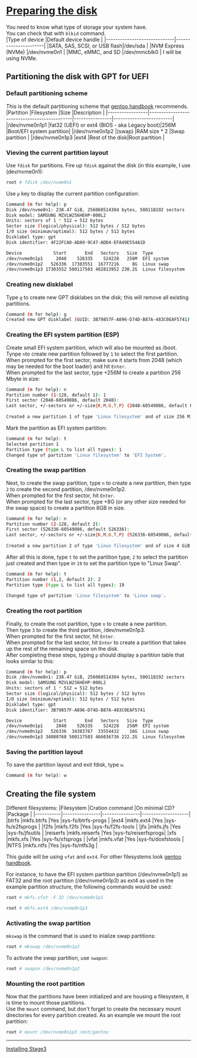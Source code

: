 # [Preparing the disk](https://wiki.gentoo.org/wiki/Handbook:AMD64/Installation/Disks)
You need to know what type of storage your system have.  
You can check that with `blkid` command.  
|Type of device               |Default device handle |
|-----------------------------|----------------------|
|SATA, SAS, SCSI, or USB flash|/dev/sda              |
|NVM Express (NVMe)           |/dev/nvme0n1          |
|MMC, eMMC, and SD            |/dev/mmcblk0          |
I will be using NVMe.  
    
## Partitioning the disk with GPT for UEFI
### Default partitioning scheme
This is the default partitioning scheme that [gentoo handbook](https://wiki.gentoo.org/wiki/Handbook:AMD64/Installation/Disks) recommends.   
|Partition        |Filesystem                                   |Size            |Description              |
|-----------------|---------------------------------------------|----------------|-------------------------|
|/dev/nvme0n1p1   |fat32 (UEFI) or ext4 (BIOS - aka Legacy boot)|256M            |Boot/EFI system partition|
|/dev/nvme0n1p2   |(swap)                                       |RAM size * 2    |Swap partition           |
|/dev/nvme0n1p3   |ext4                                         |Rest of the disk|Root partition           |
  
### Vieving the current partition layout
Use `fdisk` for partitions. Fire up `fdisk` against the disk (in this example, I use (dev/nvme0n1):
```bash
root # fdisk /dev/nvme0n1
```
Use `p` key to display the current partition configuration:
```bash
Command (m for help): p
Disk /dev/nvme0n1: 238.47 GiB, 256060514304 bytes, 500118192 sectors
Disk model: SAMSUNG MZVLW256HEHP-000L2
Units: sectors of 1 * 512 = 512 bytes
Sector size (logical/physical): 512 bytes / 512 bytes
I/O size (minimum/optimal): 512 bytes / 512 bytes
Disklabel type: gpt
Disk identifier: 4F22FCA0-ADA9-9C47-ADD4-EFA49E554A1D

Device            Start       End   Sectors   Size  Type
/dev/nvme0n1p1     2048    526335    524228   256M  EFI system
/dev/nvme0n1p2   526336  17303551  16777216     8G  Linux swap
/dev/nvme0n1p3 17303552 500117503 482813952 230.2G  Linux filesystem 
```
### Creating new disklabel
Type `g` to create new GPT disklabes on the disk; this will remove all existing partitions.
```bash
Command (m for help): g
Created new GPT disklabel (GUID: 3B79857F-A896-D74D-B87A-483C0EAF5741).
```
### Creating the EFI system partition (ESP)
Create small EFI system partition, which will also be mounted as /boot.  
Tynpe `n`to create new partition followed by `1` to select the first partition.  
When prompted for the first sector, make sure it starts from 2048 (which may be needed for the boot loader) and hit `Enter`.  
When prompted for the last sector, type +256M to create a partition 256 Mbyte in size:
```bash
Command (m for help): n
Partition number (1-128, default 1): 1
First sector (2048-60549086, default 2048): 
Last sector, +/-sectors or +/-size{K,M,G,T,P} (2048-60549086, default 60549086): +256M
 
Created a new partition 1 of type 'Linux filesystem' and of size 256 MiB.
```
Mark the partition as EFI system partition:
```bash
Command (m for help): t
Selected partition 1
Partition type (type L to list all types): 1
Changed type of partition 'Linux filesystem' to 'EFI System'.
```
### Creating the swap partition
Next, to create the swap partition, type `n` to create a new partition, then type `2` to create the second partition, /dev/nvme0n1p2.  
When prompted for the first sector, hit `Enter`.  
When prompted for the last sector, type +8G (or any other size needed for the swap space) to create a partition 8GB in size.
```bash
Command (m for help): n
Partition number (2-128, default 2): 
First sector (526336-60549086, default 526336): 
Last sector, +/-sectors or +/-size{K,M,G,T,P} (526336-60549086, default 60549086): +4G
 
Created a new partition 2 of type 'Linux filesystem' and of size 4 GiB.
```
After all this is done, type `t` to set the partition type, `2` to select the partition just created and then type in `19` to set the partition type to "Linux Swap".
```bash
Command (m for help): t
Partition number (1,2, default 2): 2
Partition type (type L to list all types): 19
 
Changed type of partition 'Linux filesystem' to 'Linux swap'.
```
### Creating the root partition
Finally, to create the root partition, type `n` to create a new partition.  
Then type `3` to create the third partition, /dev/nvme0n1p3.  
When prompted for the first sector, hit `Enter`.  
When prompted for the last sector, hit `Enter` to create a partition that takes up the rest of the remaining space on the disk.  
After completing these steps, typing `p` should display a partition table that looks similar to this:
```bash
Command (m for help): p
Disk /dev/nvme0n1: 238.47 GiB, 256060514304 bytes, 500118192 sectors
Disk model: SAMSUNG MZVLW256HEHP-000L2
Units: sectors of 1 * 512 = 512 bytes
Sector size (logical/physical): 512 bytes / 512 bytes
I/O size (minimum/optimal): 512 bytes / 512 bytes
Disklabel type: gpt
Disk identifier: 3B79857F-A896-D74D-B87A-483C0EAF5741

Device            Start       End   Sectors   Size  Type
/dev/nvme0n1p1     2048    526335    524228   256M  EFI system
/dev/nvme0n1p2   526336  34383767  33554432    16G  Linux swap
/dev/nvme0n1p3 34080768 500117503 466036736 222.2G  Linux filesystem 
```
### Saving the partition layout
To save the partition layout and exit fdisk, type `w`.
```bash
Command (m for help): w
```
  
## Creating the file system
Different filesystems:
|Filesystem |Cration command |On minimal CD?  |Package             |
|-----------|----------------|----------------|--------------------|
|btrfs      |mkfs.btrfs      |Yes             |sys-fs/btrfs-progs  |
|ext4       |mkfs.ext4       |Yes             |sys-fs/e2fsprogs    |
|f2fs       |mkfs.f2fs       |Yes             |sys-fs/f2fs-tools   |
|jfs        |mkfs.jfs        |Yes             |sys-fs/jfsutils     |
|reiserfs   |mkfs.reiserfs   |Yes             |sys-fs/reiserfsprogs|
|xfs        |mkfs.xfs        |Yes             |sys-fs/xfsprogs     |
|vfat       |mkfs.vfat       |Yes             |sys-fs/dosfstools   |
|NTFS       |mkfs.ntfs       |Yes             |sys-fs/ntfs3g       |
  
This guide will be using `vfat` and `ext4`. For other filesystems look [gentoo handbook](https://wiki.gentoo.org/wiki/Handbook:AMD64/Installation/Disks).  
  
For instance, to have the EFI system partition partition (/dev/nvme0n1p1) as FAT32 and the root partition (/dev/nvme0n1p3) as ext4 as used in the example partition structure, the following commands would be used: 
```bash
root # mkfs.vfat -F 32 /dev/nvme0n1p1
```
```bash
root # mkfs.ext4 /dev/nvme0n1p3
```
### Activating the swap partition
`mkswap` is the command that is used to inialize swap partitions:
```bash
root # mkswap /dev/nvme0n1p2
```
To activate the swap partition, use `swapon`:
```bash
root # swapon /dev/nvme0n1p2
```
### Mounting the root partition
Now that the partitions have been initialized and are housing a filesystem, it is time to mount those partitions.  
Use the `mount` command, but don't forget to create the necessary mount directories for every partition created. As an example we mount the root partition:
```bash
root # mount /dev/nvme0n1p3 /mnt/gentoo
```
---
[Installing Stage3](https://github.com/Veliquu/Personal-linux/blob/main/Gentoo/Systemd/Installation/3.%20Installing%20Stage3.md)
